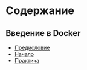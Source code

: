 # Содержание

## Введение в Docker

- [Предисловие](https://github.com/lamjob1993/docker-monitoring/blob/main/docker/%D0%9F%D1%80%D0%B5%D0%B4%D0%B8%D1%81%D0%BB%D0%BE%D0%B2%D0%B8%D0%B5.md)
- [Начало](https://github.com/lamjob1993/docker-monitoring/tree/main/docker/beginning)
- [Практика](https://github.com/lamjob1993/docker-monitoring/tree/main/docker/tasks)
